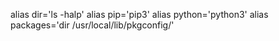 alias dir='ls -halp'
alias pip='pip3'
alias python='python3'
alias packages='dir /usr/local/lib/pkgconfig/'


